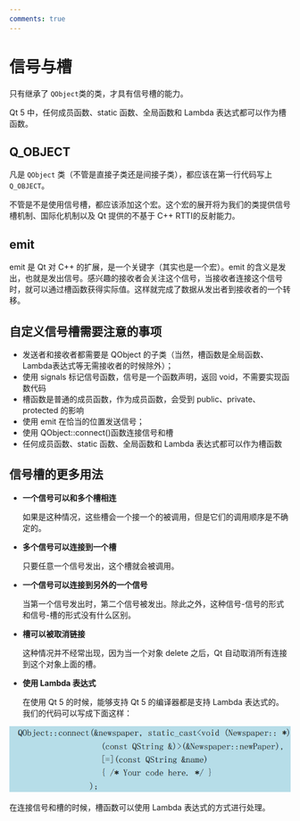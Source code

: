 ```yaml
---
comments: true
---
```



# 信号与槽

只有继承了 `QObject`类的类，才具有信号槽的能力。

Qt 5 中，任何成员函数、static 函数、全局函数和 Lambda 表达式都可以作为槽函数。

## Q_OBJECT

凡是 `QObject` 类（不管是直接子类还是间接子类），都应该在第一行代码写上 `Q_OBJECT`。

不管是不是使用信号槽，都应该添加这个宏。这个宏的展开将为我们的类提供信号槽机制、国际化机制以及 Qt 提供的不基于 C++ RTTI的反射能力。

## emit

emit 是 Qt 对 C++ 的扩展，是一个关键字（其实也是一个宏）。emit 的含义是发出，也就是发出信号。感兴趣的接收者会关注这个信号，当接收者连接这个信号时，就可以通过槽函数获得实际值。这样就完成了数据从发出者到接收者的一个转移。

## 自定义信号槽需要注意的事项

- 发送者和接收者都需要是 QObject 的子类（当然，槽函数是全局函数、Lambda表达式等无需接收者的时候除外）；
- 使用 signals 标记信号函数，信号是一个函数声明，返回 void，不需要实现函数代码
- 槽函数是普通的成员函数，作为成员函数，会受到 public、private、protected 的影响
- 使用 emit 在恰当的位置发送信号；
- 使用 QObject::connect()函数连接信号和槽
- 任何成员函数、static 函数、全局函数和 Lambda 表达式都可以作为槽函数 

## 信号槽的更多用法

* **一个信号可以和多个槽相连**

    如果是这种情况，这些槽会一个接一个的被调用，但是它们的调用顺序是不确定的。

* **多个信号可以连接到一个槽**

    只要任意一个信号发出，这个槽就会被调用。

* **一个信号可以连接到另外的一个信号**

    当第一个信号发出时，第二个信号被发出。除此之外，这种信号-信号的形式和信号-槽的形式没有什么区别。

* **槽可以被取消链接**

    这种情况并不经常出现，因为当一个对象 delete 之后，Qt 自动取消所有连接到这个对象上面的槽。

* **使用 Lambda 表达式**

    在使用 Qt 5 的时候，能够支持 Qt 5 的编译器都是支持 Lambda 表达式的。
    我们的代码可以写成下面这样：

![image-20220613214735908](img/image-20220613214735908.png)

在连接信号和槽的时候，槽函数可以使用 Lambda 表达式的方式进行处理。
